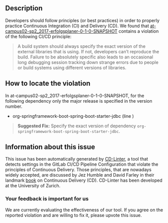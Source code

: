 
## Description
Developers should follow principles (or best practices) in order to properly practice Continuous Integration (CI) and Delivery (CD).
We found that [at-campus02-sp2_2017-erfolgsplaner-0-1-0-SNAPSHOT](https://gitlab.com/skoric/erfolgsplaner/blob/master/.gitlab-ci.yml) contains a violation of the following CI/CD principle:

> A build system should always specify the exact version of the external libraries that is using.
If not, developers can’t reproduce the build. Failure to be absolutely specific also leads to an occasional long debugging session tracking down strange errors due to people or build systems using different versions of libraries.

## How to locate the violation

In at-campus02-sp2_2017-erfolgsplaner-0-1-0-SNAPSHOT, for the following dependency only the major release is specified in the version number.

* org-springframework-boot-spring-boot-starter-jdbc (line )

> **Suggested Fix:** Specify the exact version of dependency `org-springframework-boot-spring-boot-starter-jdbc`.

## Information about this issue

This issue has been automatically generated by [CD-Linter](https://gitlab.com/Jancso/configuration-analytics), a tool that detects settings in the GitLab CI/CD Pipeline Configuration that violate the principles of Continuous Delivery. Those principles, that are nowadays widely accepted, are discussed by Jez Humble and David Farley in their landmark [book](https://www.oreilly.com/library/view/continuous-delivery-reliable/9780321670250/) on Continuous Delivery (CD). CD-Linter has been developed at the University of Zurich.

### Your feedback is important for us
We are currently evaluating the effectiveness of our tool. If you agree on the reported violation and are willing to fix it, please upvote this issue.